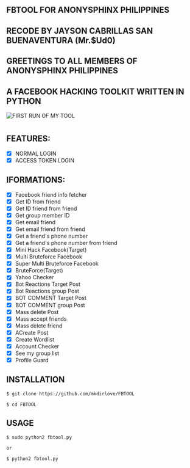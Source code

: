 ## FBTOOL FOR ANONYSPHINX PHILIPPINES 
## RECODE BY JAYSON CABRILLAS SAN BUENAVENTURA (Mr.$Ud0)
## GREETINGS TO ALL MEMBERS OF ANONYSPHINX PHILIPPINES 

## A FACEBOOK HACKING TOOLKIT WRITTEN IN PYTHON
![FIRST RUN OF MY TOOL](https://github.com/mkdirlove/FBTOOL/blob/master/Screenshot_2020-04-27_17-37-57.png)
#
## FEATURES:
- [x] NORMAL LOGIN
- [x] ACCESS TOKEN LOGIN

## IFORMATIONS:
- [x] Facebook friend info fetcher
- [x] Get ID from friend
- [x] Get ID friend from friend
- [x] Get group member ID
- [x] Get email friend
- [x] Get email friend from friend
- [x] Get a friend's phone number
- [x] Get a friend's phone number from friend
- [x] Mini Hack Facebook(Target)
- [x] Multi Bruteforce Facebook
- [x] Super Multi Bruteforce Facebook
- [x] BruteForce(Target)
- [x] Yahoo Checker
- [x] Bot Reactions Target Post
- [x] Bot Reactions group Post
- [x] BOT COMMENT Target Post
- [x] BOT COMMENT group Post
- [x] Mass delete Post
- [x] Mass accept friends
- [x] Mass delete friend
- [x] ACreate Post
- [x] Create Wordlist
- [x] Account Checker 
- [x] See my group list
- [x] Profile Guard

## INSTALLATION

    $ git clone https://github.com/mkdirlove/FBTOOL
    
    $ cd FBTOOL

## USAGE

    $ sudo python2 fbtool.py
    
    or
    
    $ python2 fbtool.py
#
